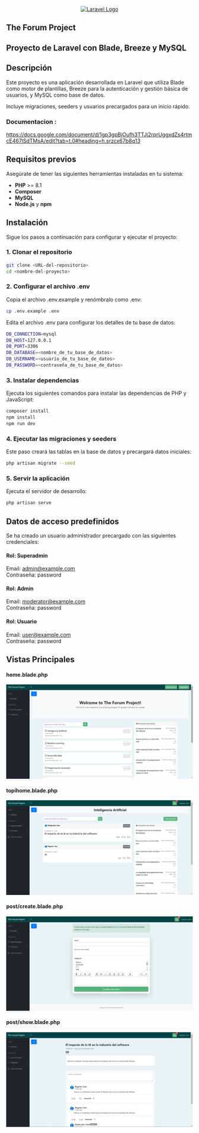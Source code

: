 <p align="center"><a href="https://laravel.com" target="_blank"><img src="https://raw.githubusercontent.com/laravel/art/master/logo-lockup/5%20SVG/2%20CMYK/1%20Full%20Color/laravel-logolockup-cmyk-red.svg" width="400" alt="Laravel Logo"></a></p>


##  The Forum Project

## Proyecto de Laravel con Blade, Breeze y MySQL

## Descripción
Este proyecto es una aplicación desarrollada en Laravel que utiliza Blade como motor de plantillas, Breeze para la autenticación y gestión básica de usuarios, y MySQL como base de datos.

Incluye migraciones, seeders y usuarios precargados para un inicio rápido.



### Documentacion : 
https://docs.google.com/document/d/1gp3gpBjOufh3TTJj2rprUggxdZs4rtmcE467lSdTMsA/edit?tab=t.0#heading=h.srzcx67b8q13

## Requisitos previos
Asegúrate de tener las siguientes herramientas instaladas en tu sistema:
- **PHP** >= 8.1  
- **Composer**  
- **MySQL**  
- **Node.js** y **npm**

## Instalación

Sigue los pasos a continuación para configurar y ejecutar el proyecto:

### 1. Clonar el repositorio
```bash
git clone <URL-del-repositorio>
cd <nombre-del-proyecto>
```
### 2. Configurar el archivo .env
Copia el archivo .env.example y renómbralo como .env:
```bash
cp .env.example .env
```
Edita el archivo .env para configurar los detalles de tu base de datos:
```bash
DB_CONNECTION=mysql
DB_HOST=127.0.0.1
DB_PORT=3306
DB_DATABASE=<nombre_de_tu_base_de_datos>
DB_USERNAME=<usuario_de_tu_base_de_datos>
DB_PASSWORD=<contraseña_de_tu_base_de_datos>

```
### 3. Instalar dependencias
Ejecuta los siguientes comandos para instalar las dependencias de PHP y JavaScript:
```bash
composer install
npm install
npm run dev
```


### 4. Ejecutar las migraciones y seeders
Este paso creará las tablas en la base de datos y precargará datos iniciales:
```bash
php artisan migrate --seed
```
### 5. Servir la aplicación
Ejecuta el servidor de desarrollo:
```bash
php artisan serve
```
## Datos de acceso predefinidos
Se ha creado un usuario administrador precargado con las siguientes credenciales:

#### Rol: Superadmin
Email: admin@example.com  
Contraseña: password
#### Rol: Admin
Email: moderator@example.com  
Contraseña: password
#### Rol: Usuario
Email: user@example.com   
Contraseña: password 


## Vistas Principales

#### home.blade.php
![Texto alternativo](imagenes_md/Captura%20de%20pantalla%202024-11-23%20002222.png "")

#### topihome.blade.php
![Texto alternativo](imagenes_md/topichome.png "")

#### post/create.blade.php
![Texto alternativo](imagenes_md/vista_post_create.png "")

#### post/show.blade.php
![Texto alternativo](imagenes_md/vista_post_show.png "")



